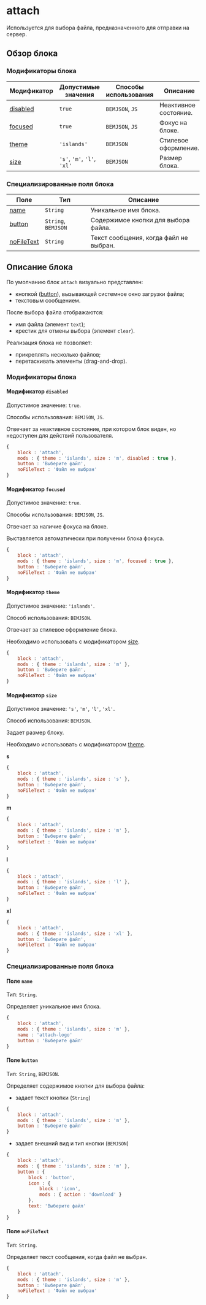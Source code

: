 # attach

Используется для выбора файла, предназначенного для отправки на сервер.

## Обзор блока

### Модификаторы блока

| Модификатор | Допустимые значения | Способы использования | Описание |
| ----------- | ------------------- | -------------------- | -------- |
| <a href="#disabled">disabled</a> | <code>true</code> | <code>BEMJSON</code>, <code>JS</code> | Неактивное состояние. |
| <a href="#focused">focused</a> | <code>true</code> | <code>BEMJSON</code>, <code>JS</code> | Фокус на блоке. |
| <a href="#themes">theme</a> | <code>'islands'</code> | <code>BEMJSON</code> | Стилевое оформление. |
| <a href="#size">size</a> | <code>'s'</code>, <code>'m'</code>, <code>'l'</code>, <code>'xl'</code> | <code>BEMJSON</code> | Размер блока. |

### Специализированные поля блока

| Поле | Тип | Описание |
| ---- | --- | -------- |
| <a href="#name">name</a> | <code>String</code> | Уникальное имя блока. |
| <a href="#button">button</a> | <code>String</code>, <code>BEMJSON</code> | Содержимое кнопки для выбора файла. |
| <a href="#nofiletext">noFileText</a> | <code>String</code> | Текст сообщения, когда файл не выбран. |

## Описание блока

По умолчанию блок `attach` визуально представлен:

* кнопкой ([button](../button/button.ru.md)), вызывающей системное окно загрузки файла;
* текстовым сообщением.

После выбора файла отображаются:

* имя файла (элемент `text`);
* крестик для отмены выбора (элемент `clear`).

Реализация блока не позволяет:

* прикреплять несколько файлов;
* перетаскивать элементы (drag-and-drop).

### Модификаторы блока

<a name="disabled"></a>

#### Модификатор `disabled`

Допустимое значение: `true`.

Способы использования: `BEMJSON`, `JS`.

Отвечает за неактивное состояние, при котором блок виден, но недоступен для действий пользователя.

```js
{
    block : 'attach',
    mods : { theme : 'islands', size : 'm', disabled : true },
    button : 'Выберите файл',
    noFileText : 'Файл не выбран'
}
```

<a name="focused"></a>

#### Модификатор `focused`

Допустимое значение: `true`.

Способы использования: `BEMJSON`, `JS`.

Отвечает за наличие фокуса на блоке.

Выставляется автоматически при получении блока фокуса.

```javascript
{
    block : 'attach',
    mods : { theme : 'islands', size : 'm', focused : true },
    button : 'Выберите файл',
    noFileText : 'Файл не выбран'
}
```

<a name="themes"></a>

#### Модификатор `theme`

Допустимое значение: `'islands'`.

Способ использования: `BEMJSON`.

Отвечает за стилевое оформление блока.

Необходимо использовать с модификатором <a href="#size">size</a>.

```js
{
    block : 'attach',
    mods : { theme : 'islands', size : 'm' },
    button : 'Выберите файл',
    noFileText : 'Файл не выбран'
}
```

<a name="size"></a>

#### Модификатор `size`

Допустимое значение: `'s'`, `'m'`, `'l'`, `'xl'`.

Способ использования: `BEMJSON`.

Задает размер блоку.

Необходимо использовать с модификатором <a href="#themes">theme</a>.

**s**

```js
{
    block : 'attach',
    mods : { theme : 'islands', size : 's' },
    button : 'Выберите файл',
    noFileText : 'Файл не выбран'
}
```

**m**

```js
{
    block : 'attach',
    mods : { theme : 'islands', size : 'm' },
    button : 'Выберите файл',
    noFileText : 'Файл не выбран'
}
```

**l**

```js
{
    block : 'attach',
    mods : { theme : 'islands', size : 'l' },
    button : 'Выберите файл',
    noFileText : 'Файл не выбран'
}
```

**xl**

```js
{
    block : 'attach',
    mods : { theme : 'islands', size : 'xl' },
    button : 'Выберите файл',
    noFileText : 'Файл не выбран'
}
```

### Специализированные поля блока

<a name="name"></a>

#### Поле `name`

Тип: `String`.

Определяет уникальное имя блока.

```js
{
    block : 'attach',
    mods : { theme : 'islands', size : 'm' },
    name : 'attach-logo'
    button : 'Выберите файл'
}
```

<a name="button"></a>

#### Поле `button`

Тип: `String`, `BEMJSON`.

Определяет содержимое кнопки для выбора файла:

* задает текст кнопки (`String`)

```js
{
    block : 'attach',
    mods : { theme : 'islands', size : 'm' },
    button : 'Выберите файл'
}
```

* задает внешний вид и тип кнопки (`BEMJSON`)

```js
{
    block : 'attach',
    mods : { theme : 'islands', size : 'm' },
    button : {
        block : 'button',
        icon : {
            block : 'icon',
            mods : { action : 'download' }
        },
        text: 'Выберите файл'
    }
}
```

<a name="nofiletext"></a>

#### Поле `noFileText`

Тип: `String`.

Определяет текст сообщения, когда файл не выбран.

```js
{
    block : 'attach',
    mods : { theme : 'islands', size : 'm' },
    button : 'Выберите файл',
    noFileText : 'Файл не выбран'
}
```
